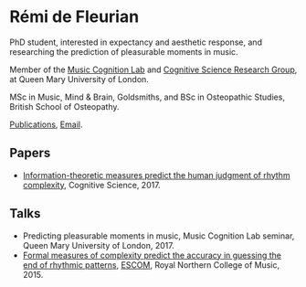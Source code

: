 # Rémi de Fleurian

PhD student, interested in expectancy and aesthetic response, and researching the prediction of pleasurable moments in music.

Member of the [Music Cognition Lab](http://music-cognition.eecs.qmul.ac.uk/) and [Cognitive Science Research Group](http://cogsci.eecs.qmul.ac.uk/), at Queen Mary University of London.

MSc in Music, Mind & Brain, Goldsmiths, and BSc in Osteopathic Studies, British School of Osteopathy.

[Publications](https://scholar.google.co.uk/citations?user=kH6xaHsAAAAJ), [Email](mailto:r.defleurian@qmul.ac.uk).

## Papers
- [Information-theoretic measures predict the human judgment of rhythm complexity](https://github.com/remidefleurian/remidefleurian.github.io/raw/master/papers/defleurian2017.pdf), Cognitive Science, 2017.

## Talks
- Predicting pleasurable moments in music, Music Cognition Lab seminar, Queen Mary University of London, 2017.
- [Formal measures of complexity predict the accuracy in guessing the end of rhythmic patterns](https://github.com/remidefleurian/remidefleurian.github.io/raw/master/talks/defleurian2015.pdf), [ESCOM](http://www.escom.org/conferences-triennial.html), Royal Northern College of Music, 2015.
